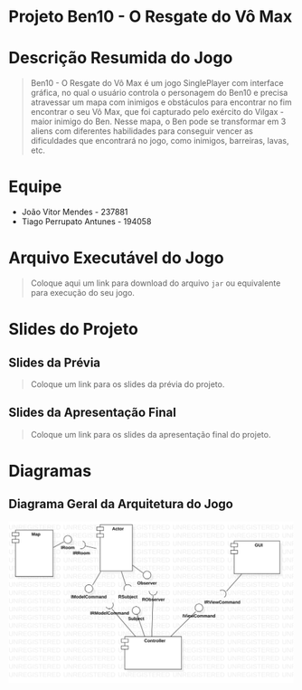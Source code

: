 # Projeto Ben10 - O Resgate do Vô Max

# Descrição Resumida do Jogo

> Ben10 - O Resgate do Vô Max é um jogo SinglePlayer com interface gráfica, no qual o usuário controla
> o personagem do Ben10 e precisa atravessar um mapa com inimigos e obstáculos para encontrar no fim
> encontrar o seu Vô Max, que foi capturado pelo exército do Vilgax - maior inimigo do Ben.
> Nesse mapa, o Ben pode se transformar em 3 aliens com diferentes habilidades para conseguir vencer as
> dificuldades que encontrará no jogo, como inimigos, barreiras, lavas, etc.

# Equipe
* João Vitor Mendes - 237881
* Tiago Perrupato Antunes - 194058

# Arquivo Executável do Jogo

> Coloque aqui um link para download do arquivo `jar` ou equivalente para execução do seu jogo.

# Slides do Projeto

## Slides da Prévia
> Coloque um link para os slides da prévia do projeto.

## Slides da Apresentação Final
> Coloque um link para os slides da apresentação final do projeto.

# Diagramas

## Diagrama Geral da Arquitetura do Jogo

![Components Architecture](assets/Ben10ComponentsArchitecture.png)